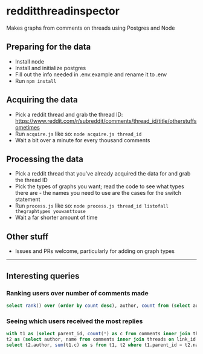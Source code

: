 # redditthreadinspector
Makes graphs from comments on threads using Postgres and Node

## Preparing for the data
- Install node
- Install and initialize postgres
- Fill out the info needed in .env.example and rename it to .env
- Run `npm install`

## Acquiring the data
- Pick a reddit thread and grab the thread ID: https://www.reddit.com/r/subreddit/comments/thread_id/title/otherstuffsometimes
- Run `acquire.js` like so: `node acquire.js thread_id`
- Wait a bit over a minute for every thousand comments

## Processing the data
- Pick a reddit thread that you've already acquired the data for and grab the thread ID
- Pick the types of graphs you want; read the code to see what types there are - the names you need to use are the cases for the switch statement
- Run `process.js` like so: `node process.js thread_id listofall thegraphtypes youwanttouse`
- Wait a far shorter amount of time

## Other stuff
- Issues and PRs welcome, particularly for adding on graph types

----

## Interesting queries
### Ranking users over number of comments made
```sql
select rank() over (order by count desc), author, count from (select author, count(author) from comments inner join threads on link_id = long_id where short_id='short_name_for_thread' group by author order by count desc) x;
```
### Seeing which users received the most replies
```sql
with t1 as (select parent_id, count(*) as c from comments inner join threads on link_id = long_id where short_id = 'short_name_for_thread' and link_id != parent_id group by parent_id),
t2 as (select author, name from comments inner join threads on link_id = long_id where short_id = 'short_name_for_thread')
select t2.author, sum(t1.c) as s from t1, t2 where t1.parent_id = t2.name group by author order by s desc;
```

